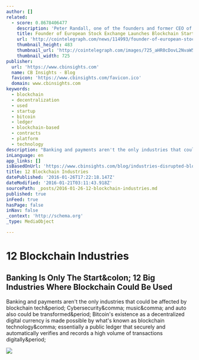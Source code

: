 ```yaml
---
author: []
related:
  - score: 0.8678406477
    description: 'Peter Randall, one of the founders and former CEO of the alternative European stock exchange Chi-X, and Anthony Culligan, founder of peer-to-peer bitcoin trading venue Roolo, have announced to launch blockchain startup SETL. SETL will introduce a permissioned blockchain that is set to run on enterprise level servers and is said to be able to handle 100,000 transactions per second.'
    title: Founder of European Stock Exchange Launches Blockchain Startup
    url: 'http://cointelegraph.com/news/114993/founder-of-european-stock-exchange-launches-blockchain-startup'
    thumbnail_height: 483
    thumbnail_url: 'http://cointelegraph.com/images/725_aHR0cDovL2NvaW50ZWxlZ3JhcGguY29tL3N0b3JhZ2UvdXBsb2Fkcy92aWV3L2EzYmRkM2NlY2VhYTQ0MjM4YzgxZmIxNWVmNDZmZTY5LnBuZw==.jpg'
    thumbnail_width: 725
publisher:
  url: 'https://www.cbinsights.com'
  name: CB Insights - Blog
  favicon: 'https://www.cbinsights.com/favicon.ico'
  domain: www.cbinsights.com
keywords:
  - blockchain
  - decentralization
  - used
  - startup
  - bitcoin
  - ledger
  - blockchain-based
  - contracts
  - platform
  - technology
description: "Banking and payments aren't the only industries that could be affected by blockchain tech. Cybersecurity, music, and auto also could be transformed. Bitcoin's existence as a decentralized digital currency is made possible by what's known as blockchain technology, essentially a public ledger that securely and automatically verifies and records a high volume of transactions digitally."
inLanguage: en
app_links: []
isBasedOnUrl: 'https://www.cbinsights.com/blog/industries-disrupted-blockchain/'
title: 12 Blockchain Industries
datePublished: '2016-01-26T17:22:18.147Z'
dateModified: '2016-01-21T03:11:43.918Z'
sourcePath: _posts/2016-01-26-12-blockchain-industries.md
published: true
inFeed: true
hasPage: false
inNav: false
_context: 'http://schema.org'
_type: MediaObject

---
```

# 12 Blockchain Industries

<article style=""><h1>Banking Is Only The Start&amp;colon; 12 Big Industries Where Blockchain Could Be Used</h1><p>Banking and payments aren't the only industries that could be affected by blockchain tech&amp;period; Cybersecurity&amp;comma; music&amp;comma; and auto also could be transformed&amp;period; Bitcoin's existence as a decentralized digital currency is made possible by what's known as blockchain technology&amp;comma; essentially a public ledger that securely and automatically verifies and records a high volume of transactions digitally&amp;period;</p><img src="https://cbi-blog.s3.amazonaws.com/blog/wp-content/uploads/2016/01/UjoMusic.png" /></article>